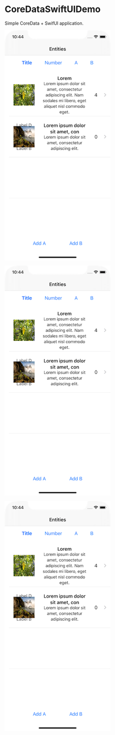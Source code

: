 # CoreDataSwiftUIDemo

Simple CoreData + SwifUI application. 


![Main screen](01.png)

![Entity A edit screen](01.png)

![Entity B edit screen](01.png)
